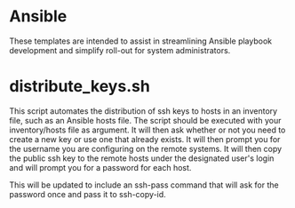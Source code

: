# Ansible

These templates are intended to assist in streamlining Ansible playbook development and simplify roll-out for system administrators.

# distribute_keys.sh

This script automates the distribution of ssh keys to hosts in an inventory file, such as an Ansible hosts file. The script should be executed with your inventory/hosts file as argument. It will then ask whether or not you need to create a new key or use one that already exists. It will then prompt you for the username you are configuring on the remote systems. It will then copy the public ssh key to the remote hosts under the designated user's login and will prompt you for a password for each host.

This will be updated to include an ssh-pass command that will ask for the password once and pass it to ssh-copy-id.
